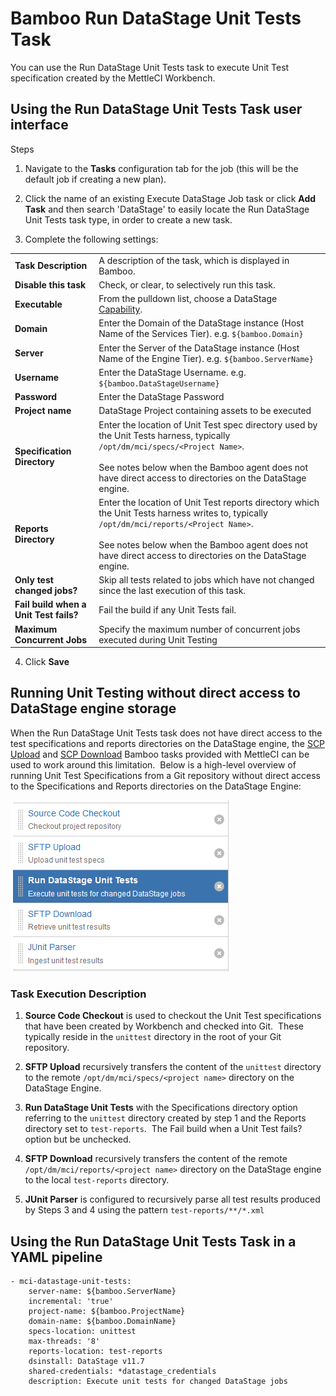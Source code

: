 # Bamboo Run DataStage Unit Tests Task

You can use the Run DataStage Unit Tests task to execute Unit Test specification created by the MettleCI Workbench. 

## Using the Run DataStage Unit Tests Task user interface

Steps

1.  Navigate to the **Tasks** configuration tab for the job (this will be the default job if creating a new plan).
    
2.  Click the name of an existing Execute DataStage Job task or click **Add Task** and then search 'DataStage' to easily locate the Run DataStage Unit Tests task type, in order to create a new task.
    
3.  Complete the following settings:
    

|     |     |
| --- | --- |
| **Task Description** | A description of the task, which is displayed in Bamboo. |
| **Disable this task** | Check, or clear, to selectively run this task. |
| **Executable** | From the pulldown list, choose a DataStage [Capability](https://datamigrators.atlassian.net/wiki/spaces/MCIDOC/pages/116525745/Bamboo+DataStage+Capability). |
| **Domain** | Enter the Domain of the DataStage instance (Host Name of the Services Tier). e.g. `${bamboo.Domain}` |
| **Server** | Enter the Server of the DataStage instance (Host Name of the Engine Tier). e.g. `${bamboo.ServerName}` |
| **Username** | Enter the DataStage Username. e.g. `${bamboo.DataStageUsername}` |
| **Password** | Enter the DataStage Password |
| **Project name** | DataStage Project containing assets to be executed |
| **Specification Directory** | Enter the location of Unit Test spec directory used by the Unit Tests harness, typically `/opt/dm/mci/specs/<Project Name>`.<br><br>See notes below when the Bamboo agent does not have direct access to directories on the DataStage engine. |
| **Reports Directory** | Enter the location of Unit Test reports directory which the Unit Tests harness writes to, typically `/opt/dm/mci/reports/<Project Name>`.<br><br>See notes below when the Bamboo agent does not have direct access to directories on the DataStage engine. |
| **Only test changed jobs?** | Skip all tests related to jobs which have not changed since the last execution of this task. |
| **Fail build when a Unit Test fails?** | Fail the build if any Unit Tests fail. |
| **Maximum Concurrent Jobs** | Specify the maximum number of concurrent jobs executed during Unit Testing |

4.  Click **Save**
    

## Running Unit Testing without direct access to DataStage engine storage

When the Run DataStage Unit Tests task does not have direct access to the test specifications and reports directories on the DataStage engine, the [SCP Upload](../bamboo-tasks/bamboo-sftp-upload-task.md) and [SCP Download](../bamboo-tasks/bamboo-sftp-download-task.md) Bamboo tasks provided with MettleCI can be used to work around this limitation.  Below is a high-level overview of running Unit Test Specifications from a Git repository without direct access to the Specifications and Reports directories on the DataStage Engine:

![](./attachments/image2020-1-16_13-35-15.png)

### Task Execution Description

1.  **Source Code Checkout** is used to checkout the Unit Test specifications that have been created by Workbench and checked into Git.  These typically reside in the `unittest` directory in the root of your Git repository.
    
2.  **SFTP Upload** recursively transfers the content of the `unittest` directory to the remote `/opt/dm/mci/specs/<project name>` directory on the DataStage Engine.
    
3.  **Run DataStage Unit Tests** with the Specifications directory option referring to the `unittest` directory created by step 1 and the Reports directory set to `test-reports`.  The Fail build when a Unit Test fails? option but be unchecked.
    
4.  **SFTP Download** recursively transfers the content of the remote `/opt/dm/mci/reports/<project name>` directory on the DataStage engine to the local `test-reports` directory.
    
5.  **JUnit Parser** is configured to recursively parse all test results produced by Steps 3 and 4 using the pattern `test-reports/**/*.xml`
    

## Using the Run DataStage Unit Tests Task in a YAML pipeline

```
- mci-datastage-unit-tests:
    server-name: ${bamboo.ServerName}
    incremental: 'true'
    project-name: ${bamboo.ProjectName}
    domain-name: ${bamboo.DomainName}
    specs-location: unittest
    max-threads: '8'
    reports-location: test-reports
    dsinstall: DataStage v11.7
    shared-credentials: *datastage_credentials
    description: Execute unit tests for changed DataStage jobs
```